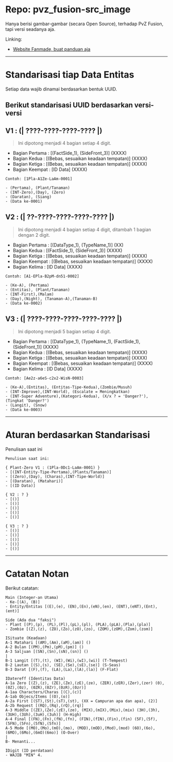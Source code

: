 # Repo: pvz_fusion-src_image

Hanya berisi gambar-gambar (secara Open Source), terhadap PvZ Fusion, tapi versi seadanya aja.

Linking:
- [Website Fanmade, buat panduan aja](https://minecube1510.github.io/pvz_fusion-src_image/)


---


# Standarisasi tiap Data Entitas

Setiap data wajib dinamai berdasarkan bentuk UUID.

## Berikut standarisasi UUID berdasarkan versi-versi

V1 : (**| ????-????-????-???? |**)
---
> Ini dipotong menjadi 4 bagian setiap 4 digit.
- Bagian Pertama  : [(FactSide_1), (SideFront_3)] (XXXX)
- Bagian Kedua    : [(Bebas, sesuaikan keadaan tempatan)] (XXXX)
- Bagian Ketiga   : [(Bebas, sesuaikan keadaan tempatan)] (XXXX)
- Bagian Keempat  : [ID Data] (XXXX)
```
Contoh: [1Pla-A1Ze-LaAm-0001]

- (Pertama), (Plant/Tanaman)
- (INT-Zero),(Day), (Zero)
- (Daratan), (Siang)
- (Data ke-0001)
```

V2 : (**| ??-????-????-????-???? |**)
---
> Ini dipotong menjadi 4 bagian setiap 4 digit, ditambah 1 bagian dengan 2 digit.
- Bagian Pertama  : [(DataType_1), (TypeName_1)] (XX)
- Bagian Kedua    : [(FactSide_1), (SideFront_3)] (XXXX)
- Bagian Ketiga   : [(Bebas, sesuaikan keadaan tempatan)] (XXXX)
- Bagian Keempat  : [(Bebas, sesuaikan keadaan tempatan)] (XXXX)
- Bagian Kelima   : [ID Data] (XXXX)
```
Contoh: [A1-EPla-B2pM-dn51-0002]

- (Ke-A), (Pertama)
- (Entitas), (Plant/Tanaman)
- (INT-First),(Malam)
- (Day),(Night), (Tanaman-A),(Tanaman-B)
- (Data ke-0002)
```

V3 : (**| ????-????-????-????-???? |**)
---
> Ini dipotong menjadi 5 bagian setiap 4 digit.
- Bagian Pertama  : [(DataType_1), (TypeName_1), (FactSide_1), (SideFront_1)] (XXXX)
- Bagian Kedua    : [(Bebas, sesuaikan keadaan tempatan)] (XXXX)
- Bagian Ketiga   : [(Bebas, sesuaikan keadaan tempatan)] (XXXX)
- Bagian Keempat  : [(Bebas, sesuaikan keadaan tempatan)] (XXXX)
- Bagian Kelima   : [ID Data] (XXXX)
```
Contoh: [Ae2z-a6eS-c2x2-WisN-0003]

- (Ke-A),(Entitas), (Entitas-Tipe-Kedua),(Zombie/Musuh)
- (INT-Improve),(INT-World), (Escalate = Meningkatkan)
- (INT-Super Adventure),(Kategori-Kedua), (X/x ? = 'Danger?'), (Tingkat 'Danger?')
- (Langit), (Snow)
- (Data ke-0003)
```


---


# Aturan berdasarkan Standarisasi
Penulisan saat ini
```
Penulisan saat ini:

{ Plant-Zero V1 : (1Pla-0Dc1-LaAm-0001) }
- [(INT-Entity-Tipe-Pertama),(Plants/Tanaman)]
- [(Zero),(Day), (Charas),(INT-Tipe-World)]
- [(Daratan), (Matahari)]
- [(ID Data)]

{ V2 : ? }
- [()]
- [()]
- [()]
- [()]
- [()]

{ V3 : ? }
- [()]
- [()]
- [()]
- [()]
- [()]
```

---


# Catatan Notan
Berikut catatan:
```
Main (Integer-an Utama)
- Ke-[(A), (B)]
- Entity/Entitas [(E),(e), (EN),(En),(eN),(en), (ENT),(eNT),(Ent),(ent)]

Side (Ada dua "faksi")
- Plant [(P),(p), (PL),(Pl),(pL),(pl), (PLA),(pLA),(Pla),(pla)]
- Zombie [(Z),(z), (ZO),(Zo),(zO),(zo), (ZOM),(zOM),(Zom),(zom)]

ISituate (Keadaan)
A-1 Matahari [(AM),(Am),(aM),(am)] ()
A-2 Bulan [(PM),(Pm),(pM),(pm)] ()
A-3 Saljuan [(SN),(Sn),(sN),(sn)] ()
|
B-1 Langit [(T),(t), (WI),(Wi),(wI),(wi)] (T-Tempest)
B-2 Lautan [(S),(s), (SE),(Se),(sE),(se)] (S-Seas)
B-3 Darat [(F),(f), (LA),(La),(lA),(la)] (F-Flat)

IDatereff (Identitas Data)
A-1a Zero [(Z),(z), (ZE),(Ze),(zE),(ze), (ZER),(zER),(Zer),(zer) (0), (0Z),(0z), (0ZR),(0Zr),(0zR),(0zr)]
A-1aa Characters/Charas [(C),(c)]
A-1ab Objecs/Items [(O),(o)]
A-2a First [(ST),(St),(sT),(st), (XX = Campuran apa dan apa), (2)]
A-2b Request [(RQ),(Rq),(rQ),(rq)]
A-3 Middle [(ZE),(Ze),(zE),(ze), (MIX),(mIX),(Mix),(mix) (3H),(3h), (3UH),(3Uh),(3uH),(3uh)] (H-High)
A-4 Final [(FN),(Fn),(fN),(fn), (FIN),(fIN),(Fin),(fin) (5F),(5f), (5FN),(5Fn),(5fN),(5fn)]
A-5 Mode [(MO),(Mo),(mO),(mo), (MOD),(mOD),(Mod),(mod) (6O),(6o), (6MO),(6Mo),(6mO)(6mo)] (O-Over)
|
B- Menanti...

IDigit (ID perdataan)
- WAJIB "MIN" 4.
```
